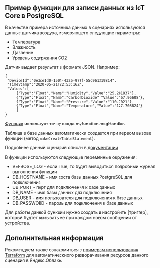 ## Пример функции для записи данных из IoT Core в PostgreSQL

В качестве примера источника данных в сценариях используются данные датчика воздуха, измеряющего следующие параметры:
 - Температура
 - Влажность
 - Давление
 - Уровень содержания СO2

 Датчик выдает результат в формате JSON. Например:

   ```
   {
    "DeviceId":"0e3ce1d0-1504-4325-972f-55c961319814",
    "TimeStamp":"2020-05-21T22:53:16Z",
    "Values":[
        {"Type":"Float","Name":"Humidity","Value":"25.281837"},
        {"Type":"Float","Name":"CarbonDioxide","Value":"67.96608"},
        {"Type":"Float","Name":"Pressure","Value":"110.7021"},
        {"Type":"Float","Name":"Temperature","Value":"127.708824"}
        ]
   }
   ```

[Функция]() использует точку входа myfunction.msgHandler.

Таблица в базе данных автоматически создается при первом вызове функции (метод `makeCreateTableStatement`).

Подробнее данный сценарий описан в [документации]()

В функции используются следующие переменные окружения:

- VERBOSE_LOG - если True, то будет выводиться подробный журнал выполнения функции
- DB_HOSTNAME - имя хоста базы данных PostgreSQL для подключения
- DB_PORT - порт для подключения к базе данных
- DB_NAME - имя базы данных для подключения
- DB_USER - имя пользователя для подключения к базе данных
- DB_PASSWORD - пароль для подключения к базе данных

Для работы данной функции нужно создать и настройить [триггер], который будтет вызывать ее при каждом новом сообщении от устройства.

## Дополнительная информация

Рекомендуем также ознакомиться с [примером использования Terraform]() для автоматическиого разворачивания ресурсов данного сценария в Яндекс.Облаке.
